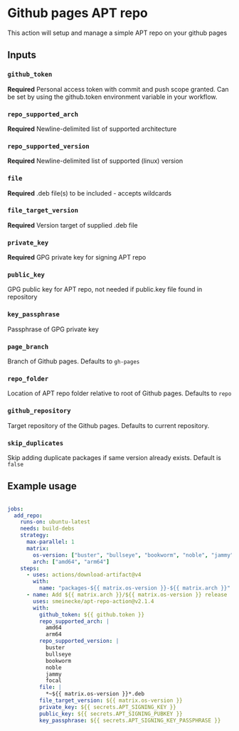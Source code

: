 # Github pages APT repo

This action will setup and manage a simple APT repo on your github pages

## Inputs

### `github_token`

**Required** Personal access token with commit and push scope granted. Can be set by using the github.token environment variable in your workflow.

### `repo_supported_arch`

**Required** Newline-delimited list of supported architecture

### `repo_supported_version`

**Required** Newline-delimited list of supported (linux) version

### `file`

**Required** .deb file(s) to be included - accepts wildcards

### `file_target_version`

**Required** Version target of supplied .deb file

### `private_key`

**Required** GPG private key for signing APT repo

### `public_key`

GPG public key for APT repo, not needed if public.key file found in repository

### `key_passphrase`

Passphrase of GPG private key

### `page_branch`

Branch of Github pages. Defaults to `gh-pages`

### `repo_folder`

Location of APT repo folder relative to root of Github pages. Defaults to `repo`

### `github_repository`

Target repository of the Github pages. Defaults to current repository.

### `skip_duplicates`

Skip adding duplicate packages if same version already exists. Default is `false`

## Example usage

```yaml

jobs:
  add_repo:
    runs-on: ubuntu-latest
    needs: build-debs
    strategy:
      max-parallel: 1
      matrix:
        os-version: ["buster", "bullseye", "bookworm", "noble", "jammy", "focal"]
        arch: ["amd64", "arm64"]
    steps:
      - uses: actions/download-artifact@v4
        with:
          name: "packages-${{ matrix.os-version }}-${{ matrix.arch }}"
      - name: Add ${{ matrix.arch }}/${{ matrix.os-version }} release
        uses: smeinecke/apt-repo-action@v2.1.4
        with:
          github_token: ${{ github.token }}
          repo_supported_arch: |
            amd64
            arm64
          repo_supported_version: |
            buster
            bullseye
            bookworm
            noble
            jammy
            focal
          file: |
            *~${{ matrix.os-version }}*.deb
          file_target_version: ${{ matrix.os-version }}
          private_key: ${{ secrets.APT_SIGNING_KEY }}
          public_key: ${{ secrets.APT_SIGNING_PUBKEY }}
          key_passphrase: ${{ secrets.APT_SIGNING_KEY_PASSPHRASE }}
```
